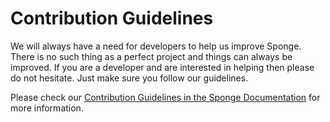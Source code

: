 # Contribution Guidelines

We will always have a need for developers to help us improve Sponge. There is no such thing as a perfect project and things can always be improved. If you are a developer and are interested in helping then please do not hesitate. Just make sure you follow our guidelines.

Please check our [Contribution Guidelines in the Sponge Documentation](https://docs.spongepowered.org/en/contributing/guidelines.html) for more information.
